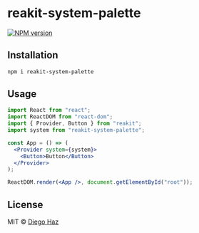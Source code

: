 # reakit-system-palette

<a href="https://npmjs.org/package/reakit-system-palette"><img alt="NPM version" src="https://img.shields.io/npm/v/reakit-system-palette.svg?style=flat-square" /></a>

## Installation

```sh
npm i reakit-system-palette
```

## Usage

```jsx
import React from "react";
import ReactDOM from "react-dom";
import { Provider, Button } from "reakit";
import system from "reakit-system-palette";

const App = () => (
  <Provider system={system}>
    <Button>Button</Button>
  </Provider>
);

ReactDOM.render(<App />, document.getElementById("root"));
```

## License

MIT © [Diego Haz](https://github.com/diegohaz)
